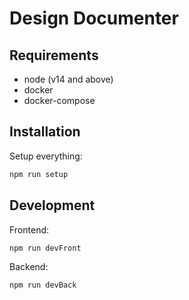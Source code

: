 # Design Documenter

## Requirements

- node (v14 and above)
- docker
- docker-compose

## Installation

Setup everything:
```bash
npm run setup
```

## Development

Frontend:
```bash
npm run devFront
```

Backend:
```bash
npm run devBack
```
